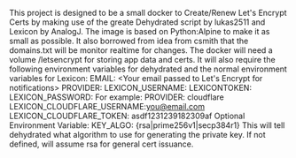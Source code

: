 This project is designed to be a small docker to Create/Renew Let's Encrypt Certs by making use of
the greate Dehydrated script by lukas2511 and Lexicon by AnalogJ. The image is based on Python:Alpine to make it as small as possible.
It also borrowed from idea from csmith that the domains.txt will be monitor realtime for changes.
The docker will need a volume /letsencrypt for storing app data and certs.
It will also require the following environment variables for dehydrated and the normal environment variables for Lexicon:
EMAIL: <Your email passed to Let's Encrypt for notifications>
PROVIDER: <Designate provider for Lexicon>
LEXICON_<PROVIDER>USERNAME: <Username to use for Lexicon to connect to your DNS provider>
LEXICON<PROVIDER>TOKEN: <API Key from your DNS provider>
LEXICON<PROVIDER>_PASSWORD: <Account password for your DNS provider>
For example:
PROVIDER: cloudflare
LEXICON_CLOUDFLARE_USERNAME:you@email.com
LEXICON_CLOUDFLARE_TOKEN: asdf1231239182309af
Optional Environment Variable:
KEY_ALGO: {rsa|prime256v1|secp384r1}
This will tell dehydrated what algorithm to use for generating the private key. If not defined, will assume rsa for general cert issuance.
